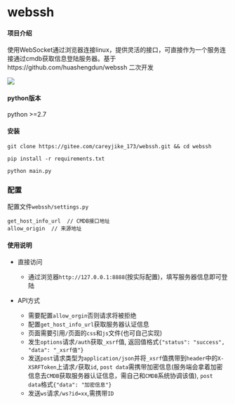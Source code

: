 # webssh

#### 项目介绍
使用WebSocket通过浏览器连接linux，提供灵活的接口，可直接作为一个服务连接通过cmdb获取信息登陆服务器。基于https://github.com/huashengdun/webssh 二次开发

![](http://carey-akhack-com.oss-cn-hangzhou.aliyuncs.com/webssh/webssh.gif)

#### python版本

python >=2.7

#### 安装

```
git clone https://gitee.com/careyjike_173/webssh.git && cd webssh

pip install -r requirements.txt

python main.py
```

### 配置
配置文件`webssh/settings.py`

```
get_host_info_url  // CMDB接口地址
allow_origin  // 来源地址
```

#### 使用说明
 
- 直接访问  
  - 通过浏览器`http://127.0.0.1:8888`(按实际配置)，填写服务器信息即可登陆

- API方式
  - 需要配置`allow_orgin`否则请求将被拒绝
  - 配置`get_host_info_url`获取服务器认证信息
  - 页面需要引用`/`页面的`css`和`js`文件(也可自己实现)
  - 发生`options`请求`/auth`获取`_xsrf`值, 返回值格式`{"status": "success", "data": "_xsrf值"}`
  - 发送`post`请求类型为`application/json`并将`_xsrf`值携带到`header`中的`X-XSRFToken`上请求`/`获取`id`, `post data`需携带加密信息(服务端会拿着加密信息去`CMDB`获取服务器认证信息，需自己和`CMDB`系统协调该值), `post data`格式`{"data": "加密信息"}`
  - 发送`ws`请求`/ws?id=xx`,需携带`ID`
